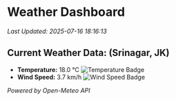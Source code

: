
# Weather Dashboard

_Last Updated: 2025-07-16 18:16:13_

## Current Weather Data: (Srinagar, JK)
- **Temperature:** 18.0 °C ![Temperature Badge](https://img.shields.io/badge/Temperature-Low%20Temp-blue)
- **Wind Speed:** 3.7 km/h ![Wind Speed Badge](https://img.shields.io/badge/Wind%20Speed-Light%20Wind-blue)

*Powered by Open-Meteo API*

